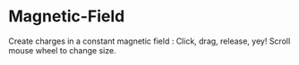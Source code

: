 # Magnetic-Field
Create charges in a constant magnetic field : Click, drag, release, yey! Scroll mouse wheel to change size.
